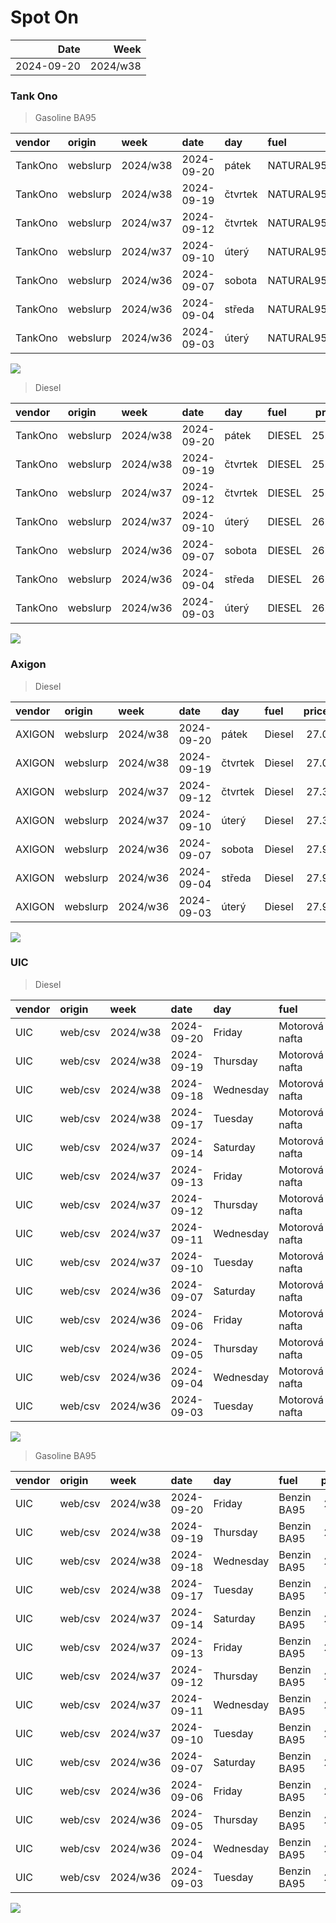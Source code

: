 Spot On
================

|       Date |     Week |
|-----------:|---------:|
| 2024-09-20 | 2024/w38 |

### Tank Ono

> Gasoline BA95

| vendor  | origin   | week     | date       | day     | fuel      | price | PriceVAT |
|:--------|:---------|:---------|:-----------|:--------|:----------|------:|---------:|
| TankOno | webslurp | 2024/w38 | 2024-09-20 | pátek   | NATURAL95 | 27.19 |     32.9 |
| TankOno | webslurp | 2024/w38 | 2024-09-19 | čtvrtek | NATURAL95 | 27.19 |     32.9 |
| TankOno | webslurp | 2024/w37 | 2024-09-12 | čtvrtek | NATURAL95 | 27.19 |     32.9 |
| TankOno | webslurp | 2024/w37 | 2024-09-10 | úterý   | NATURAL95 | 28.02 |     33.9 |
| TankOno | webslurp | 2024/w36 | 2024-09-07 | sobota  | NATURAL95 | 28.02 |     33.9 |
| TankOno | webslurp | 2024/w36 | 2024-09-04 | středa  | NATURAL95 | 28.02 |     33.9 |
| TankOno | webslurp | 2024/w36 | 2024-09-03 | úterý   | NATURAL95 | 28.84 |     34.9 |

<img src="SpotOn_files/figure-gfm/tono-ba95-1.png" style="display: block; margin: auto auto auto 0;" />

> Diesel

| vendor  | origin   | week     | date       | day     | fuel   | price | PriceVAT |
|:--------|:---------|:---------|:-----------|:--------|:-------|------:|---------:|
| TankOno | webslurp | 2024/w38 | 2024-09-20 | pátek   | DIESEL | 25.54 |     30.9 |
| TankOno | webslurp | 2024/w38 | 2024-09-19 | čtvrtek | DIESEL | 25.54 |     30.9 |
| TankOno | webslurp | 2024/w37 | 2024-09-12 | čtvrtek | DIESEL | 25.54 |     30.9 |
| TankOno | webslurp | 2024/w37 | 2024-09-10 | úterý   | DIESEL | 26.36 |     31.9 |
| TankOno | webslurp | 2024/w36 | 2024-09-07 | sobota  | DIESEL | 26.36 |     31.9 |
| TankOno | webslurp | 2024/w36 | 2024-09-04 | středa  | DIESEL | 26.36 |     31.9 |
| TankOno | webslurp | 2024/w36 | 2024-09-03 | úterý   | DIESEL | 26.86 |     32.5 |

<img src="SpotOn_files/figure-gfm/tono-diesel-1.png" style="display: block; margin: auto auto auto 0;" />

### Axigon

> Diesel

| vendor | origin   | week     | date       | day     | fuel   | price | PriceVAT |
|:-------|:---------|:---------|:-----------|:--------|:-------|------:|---------:|
| AXIGON | webslurp | 2024/w38 | 2024-09-20 | pátek   | Diesel |  27.0 |     32.7 |
| AXIGON | webslurp | 2024/w38 | 2024-09-19 | čtvrtek | Diesel |  27.0 |     32.7 |
| AXIGON | webslurp | 2024/w37 | 2024-09-12 | čtvrtek | Diesel |  27.3 |     33.0 |
| AXIGON | webslurp | 2024/w37 | 2024-09-10 | úterý   | Diesel |  27.3 |     33.0 |
| AXIGON | webslurp | 2024/w36 | 2024-09-07 | sobota  | Diesel |  27.9 |     33.8 |
| AXIGON | webslurp | 2024/w36 | 2024-09-04 | středa  | Diesel |  27.9 |     33.8 |
| AXIGON | webslurp | 2024/w36 | 2024-09-03 | úterý   | Diesel |  27.9 |     33.8 |

<img src="SpotOn_files/figure-gfm/axigon-diesel-1.png" style="display: block; margin: auto auto auto 0;" />

### UIC

> Diesel

| vendor | origin  | week     | date       | day       | fuel           | price | priceVAT |
|:-------|:--------|:---------|:-----------|:----------|:---------------|------:|---------:|
| UIC    | web/csv | 2024/w38 | 2024-09-20 | Friday    | Motorová nafta |  25.6 |     31.0 |
| UIC    | web/csv | 2024/w38 | 2024-09-19 | Thursday  | Motorová nafta |  25.6 |     31.0 |
| UIC    | web/csv | 2024/w38 | 2024-09-18 | Wednesday | Motorová nafta |  25.5 |     30.9 |
| UIC    | web/csv | 2024/w38 | 2024-09-17 | Tuesday   | Motorová nafta |  25.5 |     30.9 |
| UIC    | web/csv | 2024/w37 | 2024-09-14 | Saturday  | Motorová nafta |  25.6 |     31.0 |
| UIC    | web/csv | 2024/w37 | 2024-09-13 | Friday    | Motorová nafta |  25.6 |     31.0 |
| UIC    | web/csv | 2024/w37 | 2024-09-12 | Thursday  | Motorová nafta |  25.4 |     30.7 |
| UIC    | web/csv | 2024/w37 | 2024-09-11 | Wednesday | Motorová nafta |  25.5 |     30.9 |
| UIC    | web/csv | 2024/w37 | 2024-09-10 | Tuesday   | Motorová nafta |  25.7 |     31.1 |
| UIC    | web/csv | 2024/w36 | 2024-09-07 | Saturday  | Motorová nafta |  25.8 |     31.2 |
| UIC    | web/csv | 2024/w36 | 2024-09-06 | Friday    | Motorová nafta |  25.9 |     31.3 |
| UIC    | web/csv | 2024/w36 | 2024-09-05 | Thursday  | Motorová nafta |  26.1 |     31.6 |
| UIC    | web/csv | 2024/w36 | 2024-09-04 | Wednesday | Motorová nafta |  26.3 |     31.8 |
| UIC    | web/csv | 2024/w36 | 2024-09-03 | Tuesday   | Motorová nafta |  26.5 |     32.1 |

<img src="SpotOn_files/figure-gfm/uic-diesel-1.png" style="display: block; margin: auto auto auto 0;" />

> Gasoline BA95

| vendor | origin  | week     | date       | day       | fuel        | price | priceVAT |
|:-------|:--------|:---------|:-----------|:----------|:------------|------:|---------:|
| UIC    | web/csv | 2024/w38 | 2024-09-20 | Friday    | Benzin BA95 |  27.5 |     33.3 |
| UIC    | web/csv | 2024/w38 | 2024-09-19 | Thursday  | Benzin BA95 |  27.4 |     33.2 |
| UIC    | web/csv | 2024/w38 | 2024-09-18 | Wednesday | Benzin BA95 |  27.3 |     33.0 |
| UIC    | web/csv | 2024/w38 | 2024-09-17 | Tuesday   | Benzin BA95 |  27.2 |     32.9 |
| UIC    | web/csv | 2024/w37 | 2024-09-14 | Saturday  | Benzin BA95 |  27.1 |     32.8 |
| UIC    | web/csv | 2024/w37 | 2024-09-13 | Friday    | Benzin BA95 |  27.0 |     32.7 |
| UIC    | web/csv | 2024/w37 | 2024-09-12 | Thursday  | Benzin BA95 |  26.9 |     32.5 |
| UIC    | web/csv | 2024/w37 | 2024-09-11 | Wednesday | Benzin BA95 |  26.9 |     32.5 |
| UIC    | web/csv | 2024/w37 | 2024-09-10 | Tuesday   | Benzin BA95 |  26.9 |     32.5 |
| UIC    | web/csv | 2024/w36 | 2024-09-07 | Saturday  | Benzin BA95 |  26.7 |     32.3 |
| UIC    | web/csv | 2024/w36 | 2024-09-06 | Friday    | Benzin BA95 |  27.0 |     32.7 |
| UIC    | web/csv | 2024/w36 | 2024-09-05 | Thursday  | Benzin BA95 |  27.3 |     33.0 |
| UIC    | web/csv | 2024/w36 | 2024-09-04 | Wednesday | Benzin BA95 |  27.6 |     33.4 |
| UIC    | web/csv | 2024/w36 | 2024-09-03 | Tuesday   | Benzin BA95 |  27.9 |     33.8 |

<img src="SpotOn_files/figure-gfm/uic-ba95-1.png" style="display: block; margin: auto auto auto 0;" />

